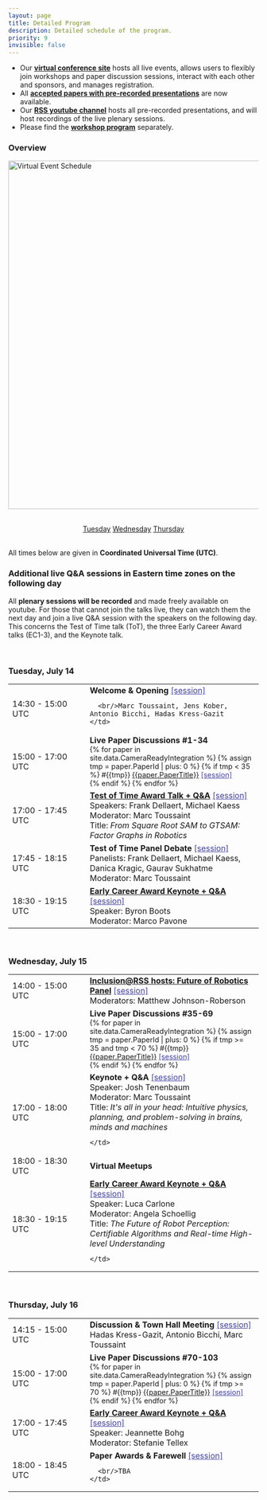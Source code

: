```yaml
---
layout: page
title: Detailed Program
description: Detailed schedule of the program.
priority: 9
invisible: false
---
```


* Our [**virtual conference site**](https://pheedloop.com/rss2020/virtual/)
hosts all live events, allows users to flexibly join workshops and
paper discussion sessions, interact with each other and sponsors, and
manages registration.
* All [**accepted papers with pre-recorded presentations**]({{site.baseurl}}/program/papers/) are now available.
* Our [**RSS youtube channel**](https://www.youtube.com/channel/UCeEbAUGjtBlzmqWO5u6VeGg) hosts all pre-recorded presentations, and will host recordings of the
live plenary sessions.
* Please find the [**workshop program**]({{site.baseurl}}/program/workshops/) separately.

### Overview

<img src="{{ site.baseurl }}/images/schedule-crop.jpg"
       alt="Virtual Event Schedule" width = "700" /> 


<br/>

<center>
  <a class="btn btn-primary" href="#tue" role="button">Tuesday</a>
  <a class="btn btn-primary" href="#wed" role="button">Wednesday</a>
  <a class="btn btn-primary" href="#thu" role="button">Thursday</a>
</center>

<br/>

All times below are given in **Coordinated Universal Time (UTC)**.

### Additional live Q&A sessions in Eastern time zones on the following day

All **plenary sessions will be recorded** and made freely available on
youtube. For those that cannot join the talks live, they can watch them the
next day and join a live Q&A session with the speakers on the
following day. This concerns the Test of Time talk (ToT), the three
Early Career Award talks (EC1-3), and the Keynote talk.



<a name="tue">&nbsp;</a>

### Tuesday, July 14

<table class="table table-striped table-program">
  <tr>
    <td width="140px">14:30 - 15:00 UTC</td>
    <td>
      <b>Welcome & Opening</b> <a href="https://pheedloop.com/rss2020/virtual/#session_EykIMu" title="Pheedloop Virtual Session" style="color:#4040a0;" target="_blank">[session]</a>

      <br/>Marc Toussaint, Jens Kober, Antonio Bicchi, Hadas Kress-Gazit
    </td>
  </tr>
  <tr>
    <td width="140px">15:00 - 17:00 UTC</td>
    <td>
      <b>Live Paper Discussions #1-34</b>
	  <br/>
	  <div style="font-size:90%;">
	  {% for paper in site.data.CameraReadyIntegration %}
	  {% assign tmp = paper.PaperId | plus: 0 %}
      {% if tmp < 35 %}
	  #{{tmp}}
	  <a href="{{site.baseurl}}/program/papers/{{paper.PaperId}}/" title="paper details">{{paper.PaperTitle}}</a>
	  <!--
	  <a href="http://www.roboticsproceedings.org/rss16/p{{paper.PaperIdZeros}}.pdf" title="pdf" style="color:#4040a0;">[pdf]</a>
	  <a href="https://www.youtube.com/watch?v={{paper.YouTube}}" title="Pre-recorded Presentation on Youtube" style="color:#4040a0;">[talk]</a>
	  -->
	  <a href="{{paper.deeplink}}" title="Pheedloop Virtual Session" style="color:#4040a0;" target="_blank">[session]</a>
	  <br/>
      {% endif %}
	  {% endfor %}
	  </div>
    </td>
  </tr>
  <tr>
    <td width="140px">17:00 - 17:45 UTC</td>
    <td>
      <b><a href="{{site.baseurl}}/program/testoftimeaward/">Test of Time Award Talk + Q&A</a></b> <a href="https://pheedloop.com/rss2020/virtual/#session_fAlqAe" title="Pheedloop Virtual Session" style="color:#4040a0;" target="_blank">[session]</a>
      <br/>Speakers: Frank Dellaert, Michael Kaess
      <br/>Moderator: Marc Toussaint
	  <br/>Title: <i>From Square Root SAM to GTSAM: Factor Graphs in Robotics</i>
    </td>
  </tr>
  <tr>
    <td width="140px">17:45 - 18:15 UTC</td>
    <td>
      <b>Test of Time Panel Debate</b> <a href="https://pheedloop.com/rss2020/virtual/#session_yIjewU" title="Pheedloop Virtual Session" style="color:#4040a0;" target="_blank">[session]</a>
      <br/>Panelists: Frank Dellaert, Michael Kaess, Danica Kragic, Gaurav Sukhatme
	  <br/>Moderator: Marc Toussaint
    </td>
  </tr>
  <tr>
    <td width="140px">18:30 - 19:15 UTC</td>
    <td>
      <b><a href="{{site.baseurl}}/program/careerawards/">Early Career Award Keynote + Q&A</a></b> <a href="https://pheedloop.com/rss2020/virtual/#session_uCoRvD" title="Pheedloop Virtual Session" style="color:#4040a0;" target="_blank">[session]</a>
      <br/>Speaker: Byron Boots
      <br/>Moderator: Marco Pavone
    </td>
  </tr>
</table>

<a name="wed">&nbsp;</a>

### Wednesday, July 15

<table class="table table-striped table-program">
  <tr>
    <td width="140px">14:00 - 15:00 UTC</td>
    <td>
      <b><a href="https://sites.google.com/view/inclusion-2020">Inclusion@RSS hosts: Future of Robotics Panel</a></b> <a href="https://pheedloop.com/rss2020/virtual/#meetup_EXH4762FMEQSK7AXN" title="Pheedloop Virtual Session" style="color:#4040a0;" target="_blank">[session]</a>
      <br/>Moderators: Matthew Johnson-Roberson
    </td>
  </tr>
  <tr>
    <td width="140px">15:00 - 17:00 UTC</td>
    <td>
      <b>Live Paper Discussions #35-69</b>
	  <br/>
	  <div style="font-size:90%;">
	  {% for paper in site.data.CameraReadyIntegration %}
	  {% assign tmp = paper.PaperId | plus: 0 %}
      {% if tmp >= 35 and tmp < 70 %}
	  #{{tmp}}
	  <a href="{{site.baseurl}}/program/papers/{{paper.PaperId}}/" title="paper details">{{paper.PaperTitle}}</a>
	  <!--
	  <a href="http://www.roboticsproceedings.org/rss16/p{{paper.PaperIdZeros}}.pdf" title="pdf" style="color:#4040a0;">[pdf]</a>
	  <a href="https://www.youtube.com/watch?v={{paper.YouTube}}" title="Pre-recorded Presentation on Youtube" style="color:#4040a0;">[talk]</a>
	  -->
	  <a href="{{paper.deeplink}}" title="Pheedloop Virtual Session" style="color:#4040a0;" target="_blank">[session]</a>
	  <br/>
      {% endif %}
	  {% endfor %}
	  </div>
    </td>
  </tr>
  <tr>
    <td width="140px">17:00 - 18:00 UTC</td>
    <td>
      <b>Keynote + Q&A</b> <a href="https://pheedloop.com/rss2020/virtual/#session_JKGGgV" title="Pheedloop Virtual Session" style="color:#4040a0;" target="_blank">[session]</a>
      <br/>Speaker: Josh Tenenbaum
      <br/>Moderator: Marc Toussaint
	  <br/>Title: <i>It's all in your head: Intuitive physics, planning, and problem-solving in brains, minds and machines</i>

    </td>
  </tr>
  <tr>
    <td width="140px">18:00 - 18:30 UTC</td>
    <td>
      <b>Virtual Meetups</b>
    </td>
  </tr>
  <tr>
    <td width="140px">18:30 - 19:15 UTC</td>
    <td>
      <b><a href="{{site.baseurl}}/program/careerawards/">Early Career Award Keynote + Q&A</a></b> <a href="https://pheedloop.com/rss2020/virtual/#session_EIhCLO" title="Pheedloop Virtual Session" style="color:#4040a0;" target="_blank">[session]</a>
      <br/>Speaker: Luca Carlone
      <br/>Moderator: Angela Schoellig
  <br/>Title: <i>The Future of Robot Perception: Certifiable Algorithms and Real-time High-level Understanding</i>

    </td>
  </tr>
</table>

<a name="thu">&nbsp;</a>

### Thursday, July 16

<table class="table table-striped table-program">
  <tr>
    <td width="140px">14:15 - 15:00 UTC</td>
    <td>
      <b>Discussion & Town Hall Meeting</b> <a href="https://pheedloop.com/rss2020/virtual/#session_VbWoLC" title="Pheedloop Virtual Session" style="color:#4040a0;" target="_blank">[session]</a>
      <br/>Hadas Kress-Gazit, Antonio Bicchi, Marc Toussaint
    </td>
  </tr>
  <tr>
    <td width="140px">15:00 - 17:00 UTC</td>
    <td>
      <b>Live Paper Discussions #70-103</b>
	  <br/>
	  <div style="font-size:90%;">
	  {% for paper in site.data.CameraReadyIntegration %}
	  {% assign tmp = paper.PaperId | plus: 0 %}
      {% if tmp >= 70 %}
	  #{{tmp}}
	  <a href="{{site.baseurl}}/program/papers/{{paper.PaperId}}/" title="paper details">{{paper.PaperTitle}}</a>
	  <!--
	  <a href="http://www.roboticsproceedings.org/rss16/p{{paper.PaperIdZeros}}.pdf" title="pdf" style="color:#4040a0;">[pdf]</a>
	  <a href="https://www.youtube.com/watch?v={{paper.YouTube}}" title="Pre-recorded Presentation on Youtube" style="color:#4040a0;">[talk]</a>
	  -->
	  <a href="{{paper.deeplink}}" title="Pheedloop Virtual Session" style="color:#4040a0;" target="_blank">[session]</a>
	  <br/>
      {% endif %}
	  {% endfor %}
	  </div>
    </td>
  </tr>
  <tr>
    <td width="140px">17:00 - 17:45 UTC</td>
    <td>
      <b><a href="{{site.baseurl}}/program/careerawards/">Early Career Award Keynote + Q&A</a></b> <a href="https://pheedloop.com/rss2020/virtual/#session_NgJTmi" title="Pheedloop Virtual Session" style="color:#4040a0;" target="_blank">[session]</a>
      <br/>Speaker: Jeannette Bohg
      <br/>Moderator: Stefanie Tellex
    </td>
  </tr>
  <tr>
    <td width="140px">18:00 - 18:45 UTC</td>
    <td>
      <b>Paper Awards & Farewell</b> <a href="https://pheedloop.com/rss2020/virtual/#session_kaLhOW" title="Pheedloop Virtual Session" style="color:#4040a0;" target="_blank">[session]</a>

      <br/>TBA
    </td>
  </tr>
</table>
